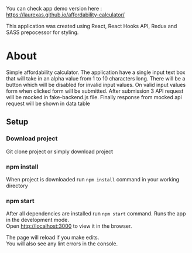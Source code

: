 You can check app demo version here : https://laurexas.github.io/affordability-calculator/

This application was created using React, React Hooks API, Redux and SASS prepocessor for styling.

# About 

Simple affordability calculator. 
The application have a single input text box that will take in an alpha value from 1 to 10 characters long.
There will be a button which will be disabled for invalid input values. 
On valid input values form when clicked form will be submitted.
After submission 3 API request will be mocked in fake-backend.js file.
Finally response from mocked api request  will be shown in data table


## Setup

### Download project

Git clone project or simply download project

### npm install

When project is downloaded run `npm install` command in your working directory

### npm start
After all dependencies are installed run `npm start` command.
Runs the app in the development mode.<br />
Open [http://localhost:3000](http://localhost:3000) to view it in the browser.

The page will reload if you make edits.<br />
You will also see any lint errors in the console.


